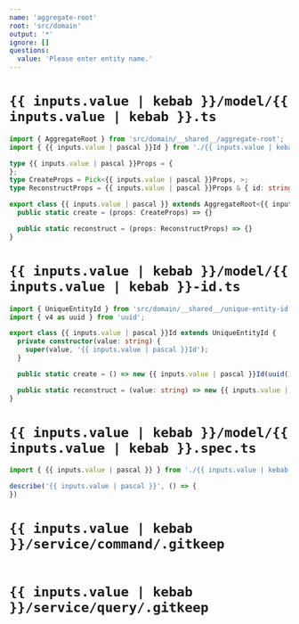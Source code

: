 ```yaml
---
name: 'aggregate-root'
root: 'src/domain'
output: '*'
ignore: []
questions:
  value: 'Please enter entity name.'
---
```


# `{{ inputs.value | kebab }}/model/{{ inputs.value | kebab }}.ts`

```typescript
import { AggregateRoot } from 'src/domain/__shared__/aggregate-root';
import { {{ inputs.value | pascal }}Id } from './{{ inputs.value | kebab }}-id';

type {{ inputs.value | pascal }}Props = {
};
type CreateProps = Pick<{{ inputs.value | pascal }}Props, >;
type ReconstructProps = {{ inputs.value | pascal }}Props & { id: string };

export class {{ inputs.value | pascal }} extends AggregateRoot<{{ inputs.value | pascal }}Props, {{ inputs.value | pascal }}Id> {
  public static create = (props: CreateProps) => {}

  public static reconstruct = (props: ReconstructProps) => {}
}

```

# `{{ inputs.value | kebab }}/model/{{ inputs.value | kebab }}-id.ts`

```typescript
import { UniqueEntityId } from 'src/domain/__shared__/unique-entity-id';
import { v4 as uuid } from 'uuid';

export class {{ inputs.value | pascal }}Id extends UniqueEntityId {
  private constructor(value: string) {
    super(value, '{{ inputs.value | pascal }}Id');
  }

  public static create = () => new {{ inputs.value | pascal }}Id(uuid());

  public static reconstruct = (value: string) => new {{ inputs.value | pascal }}Id(value);
}

```

# `{{ inputs.value | kebab }}/model/{{ inputs.value | kebab }}.spec.ts`

```typescript
import { {{ inputs.value | pascal }} } from './{{ inputs.value | kebab }}';

describe('{{ inputs.value | pascal }}', () => {
})

```

# `{{ inputs.value | kebab }}/service/command/.gitkeep`

```git config
```

# `{{ inputs.value | kebab }}/service/query/.gitkeep`

```git config
```
